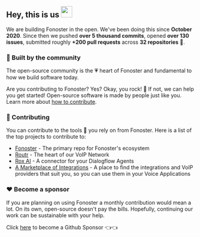 ## Hey, this is us <img src="https://media.giphy.com/media/hvRJCLFzcasrR4ia7z/giphy.gif" width="30px">

We are building Fonoster in the open. We've been doing this since **October 2020**. Since then we pushed **over 5 thousand commits**, opened **over 130 issues**, submitted roughly **+200 pull requests** across **32 repositories** 🤯.

### 🍿 Built by the community

The open-source community is the 💗 heart of Fonoster and fundamental to how we build software today.

Are you contributing to Fonoster? Yes? Okay, you rock! 🎸 If not, we can help you get started! Open-source software is made by people just like you. Learn more about [how to contribute](https://opensource.guide/).

### 🦦 Contributing

You can contribute to the tools 🔧 you rely on from Fonoster. Here is a list of the top projects to contribute to:

- [Fonoster](https://github.com/fonoster/fonoster) - The primary repo for Fonoster's ecosystem
- [Routr](https://github.com/fonoster/routr) - The heart of our VoIP Network
- [Rox AI](https://github.com/fonoster/rox) - A connector for your Dialogflow Agents
- [A Marketplace of Integrations](https://github.com/fonoster/marketplace) - A place to find the integrations and VoIP providers that suit you, so you can use them in your Voice Applications

### ❤️ Become a sponsor

If you are planning on using Fonoster a monthly contribution would mean a lot. On its own, open-source doesn't pay the bills. Hopefully, continuing our work can be sustainable with your help.

Click [here](https://github.com/sponsors/fonoster) to become a Github Sponsor  👈👈
